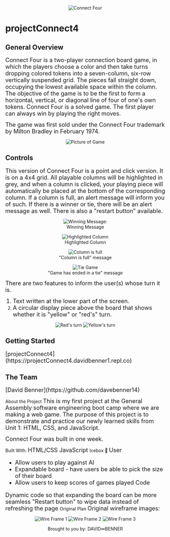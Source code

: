 <p align="center">
  <img src="https://github.com/davebenner14/projectConnect4/blob/main/In_game_photos/readme.jpeg?raw=true" alt="Connect Four">
</p>

# projectConnect4

## General Overview

<font size="4">
Connect Four is a two-player connection board game, in which the players choose a color and then take turns dropping colored tokens into a seven-column, six-row vertically suspended grid. The pieces fall straight down, occupying the lowest available space within the column. The objective of the game is to be the first to form a horizontal, vertical, or diagonal line of four of one's own tokens. Connect Four is a solved game. The first player can always win by playing the right moves.

The game was first sold under the Connect Four trademark by Milton Bradley in February 1974.
</font>

<p align="center">
  <img src="https://github.com/davebenner14/projectConnect4/blob/main/In_game_photos/screenshot1.png?raw=true" alt="Picture of Game">
</p>

## Controls

<font size="4">
This version of Connect Four is a point and click version. It is on a 4x4 grid. All playable columns will be highlighted in grey, and when a column is clicked, your playing piece will automatically be placed at the bottom of the corresponding column. If a column is full, an alert message will inform you of such. If there is a winner or tie, there will be an alert message as well. There is also a "restart button" available.
</font>

<p align="center">
  <img src="https://github.com/davebenner14/projectConnect4/blob/main/In_game_photos/screenshot2.png?raw=true" alt="Winning Message:">
  <br>
  Winning Message
</p>

<p align="center">
  <img src="https://github.com/davebenner14/projectConnect4/blob/main/In_game_photos/screenshot3.png?raw=true" alt="Highlighted Column">
  <br>
  Highlighted Column
</p>

<p align="center">
  <img src="https://github.com/davebenner14/projectConnect4/blob/main/In_game_photos/screenshot4.png?raw=true" alt="Column is full">
  <br>
  "Column is full" message
</p>

<p align="center">
  <img src="https://github.com/davebenner14/projectConnect4/blob/main/In_game_photos/screenshot5.png?raw=true" alt="Tie Game">
  <br>
  "Game has ended in a tie" message
</p>

<font size="4">
There are two features to inform the user(s) whose turn it is.

1. Text written at the lower part of the screen.
2. A circular display piece above the board that shows whether it is "yellow" or "red's" turn.
   </font>

<p align="center">
  <img src="https://github.com/davebenner14/projectConnect4/blob/main/In_game_photos/screenshot6.png?raw=true" alt="Red's turn">
  <img src="https://github.com/davebenner14/projectConnect4/blob/main/In_game_photos/screenshot7.png?raw=true" alt="Yellow's turn">
</p>

## Getting Started

<font size="4">
[projectConnect4](https://projectConnect4.davidbenner1.repl.co)
</font>

## The Team

<font size="4">
[David Benner](https://github.com/davebenner14)
</font>

About the Project
<font size="4">
This is my first project at the General Assembly software engineering boot camp where we are making a web game.
The purpose of this project is to demonstrate and practice our newly learned skills from Unit 1: HTML, CSS, and JavaScript.

Connect Four was built in one week.
</font>

Built With:
<font size="4">
HTML/CSS
JavaScript
</font>
Icebox 🍦
<font size="4">
User

- Allow users to play against AI
- Expandable board - have users be able to pick the size of their board
- Allow users to keep scores of games played
  Code

Dynamic code so that expanding the board can be more seamless
"Restart button" to wipe data instead of refreshing the page
</font>
Original Plan
<font size="4">
Original wireframe images:
</font>

<p align="center">
  <img src="https://git.generalassemb.ly/davebenner14/projectConnect4/blob/main/Assets_wirefram/mockup1.png" alt="Wire Frame 1">
  <img src="https://git.generalassemb.ly/davebenner14/projectConnect4/blob/main/Assets_wirefram/mockup2.png" alt="Wire Frame 2">
  <img src="https://git.generalassemb.ly/davebenner14/projectConnect4/blob/main/Assets_wirefram/mockup3.png" alt="Wire Frame 3">
</p>
<p align="center">
Brought to you by:
DAVID∞BENNER
</p>
